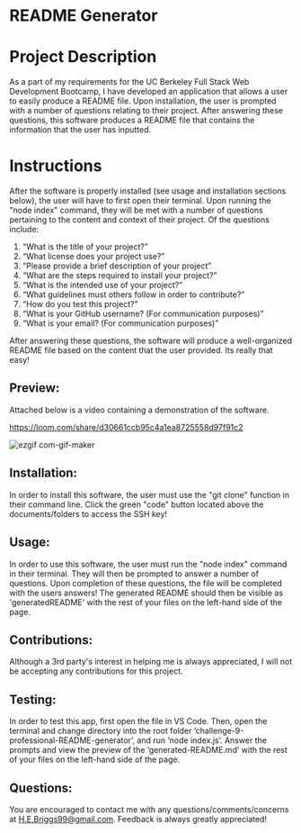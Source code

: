 # README Generator 

# Project Description 

As a part of my requirements for the UC Berkeley Full Stack Web Development Bootcamp, I have developed an application that allows a user to easily produce a README file. Upon installation, the user is prompted with a number of questions relating to their project. After answering these questions, this software produces a README file that contains the information that the user has inputted.  


# Instructions
 
 After the software is properly installed (see usage and installation sections below), the user will have to first open their terminal. Upon running the "node index" command, they will be met with a number of questions pertaining to the content and context of their project. Of the questions include: 
1. “What is the title of your project?”
2. “What license does your project use?”
3. “Please provide a brief description of your project”
4. “What are the steps required to install your project?”
5. “What is the intended use of your project?”
6. “What guidelines must others follow in order to contribute?”
7. “How do you test this project?”
8. “What is your GitHub username? (For communication purposes)”
9. “What is your email? (For communication purposes)”

After answering these questions, the software will produce a well-organized README file based on the content that the user provided. Its really that easy!
## Preview:

Attached below is a video containing a demonstration of the software. 

https://loom.com/share/d30661ccb95c4a1ea8725558d97f91c2

![ezgif com-gif-maker](https://user-images.githubusercontent.com/109489824/193704695-31d92f2f-0301-434d-91fd-c50a42c02198.gif)


## Installation:

In order to install this software, the user must use the "git clone" function in their command line. Click the green "code" button located above the documents/folders to access the SSH key! 

## Usage:

In order to use this software, the user must run the "node index" command in their terminal. They will then be prompted to answer a number of questions. Upon completion of these questions, the file will be completed with the users answers! The generated README should then be visible as 'generatedREADME' with the rest of your files on the left-hand side of the page.

## Contributions:

Although a 3rd party's interest in helping me is always appreciated, I will not be accepting any contributions for this project. 
## Testing:

In order to test this app, first open the file in VS Code. Then, open the terminal and  change directory into the root folder ‘challenge-9-professional-README-generator’, and run ‘node index.js’. Answer the prompts and view the preview of the ‘generated-README.md’ with the rest of your files on the left-hand side of the page.


## Questions:

You are encouraged to contact me with any questions/comments/concerns at H.E.Briggs99@gmail.com. Feedback is always greatly appreciated!
